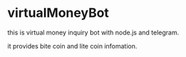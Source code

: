 # virtualMoneyBot

this is virtual money inquiry bot with node.js and telegram.

it provides bite coin and lite coin infomation.
